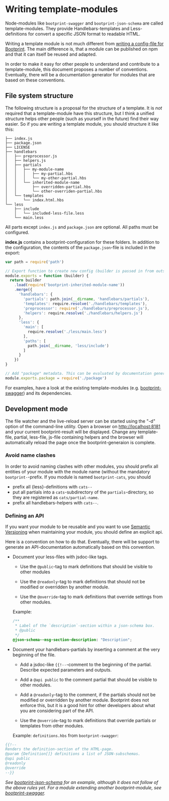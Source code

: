 # Writing template-modules

Node-modules like `bootprint-swagger` and `bootprint-json-schema` are called template-modules.
They provide Handlebars-templates and Less-definitions for convert a specific JSON format
to readable HTML.

Writing a template module is not much different from [writing a config-file for Bootprint](config.md). 
The main difference is, that a module can be published on npm and that it can itself be reused and
adapted.

In order to make it easy for other people to understand and contribute to a template-module, this 
document proposes a number of conventions. Eventually, there will be a documentation generator for 
modules that are based on these conventions.

## File system structure

The following structure is a proposal for the structure of a template. It is *not* required 
that a template-module have this structure, but I think a unified structure helps other people (such
as yourself in the future) find their way easier. So if you are writing a template module, you should 
structure it like this:

```
├── index.js
├── package.json
├── LICENSE
├── handlebars
│   ├── preprocessor.js
│   ├── helpers.js
│   ├── partials
│   │   ├── my-module-name
│   │   │   ├── my-partial.hbs
│   │   │   └── my-other-partial.hbs
│   │   └── inherited-module-name
│   │       ├── overridden-partial.hbs
│   │       └── other-overriden-partial.hbs
│   └── templates
│       └── index.html.hbs
└── less
    ├── include
    │   └── included-less-file.less 
    └── main.less
```

All parts except `index.js` and `package.json` are optional. All paths must be configured. 

**index.js** contains a bootprint-configuration for these folders. 
In addition to the configuration, the contents of the `package.json`-file is 
included in the export:
  
```js
var path = require('path')

// Export function to create new config (builder is passed in from outside)
module.exports = function (builder) {
  return builder
    .load(require('bootprint-inherited-module-name'))
    .merge({
      'handlebars': {
        'partials': path.join(__dirname, 'handlebars/partials'),
        'templates': require.resolve('./handlebars/templates'),
        'preprocessor': require('./handlebars/preprocessor.js'),
        'helpers': require.resolve('./handlebars/helpers.js')
      },
      'less': {
        'main': [
          require.resolve('./less/main.less')
        ],
        'paths': [
          path.join(__dirname, 'less/include')
        ]
      }
    })
}

// Add "package" metadata. This can be evaluated by documentation generators
module.exports.package = require('./package')

```


For examples, have a look at the existing template-modules (e.g. [bootprint-swagger](https://github.com/nknapp/bootprint-swagger))
and its dependencies.

## Development mode

The file watcher and the live-reload server can be started using the "-d" option of the command-line utility.
Open a browser on [http://localhost:8181](http://localhost:8181) and your current bootprint-result will be displayed. Change any 
template-file, partial, less-file, js-file containing helpers and the browser will automatically reload the page
once the bootprint-generaion is complete.

### Avoid name clashes

In order to avoid naming clashes with other modules, you should prefix all
entities of your module with the module name (without the mandatory `bootprint-`-prefix. If you module is named `bootprint-cats`, you should

* prefix all {less}-definitions with `cats--`
* put all partials into a `cats`-subdirectory of the `partials`-directory, so
  they are registered as `cats/partial-name`.
* prefix all handlebars-helpers with `cats--`.


### Defining an API

If you want your module to be reusable and you want to use [Semantic Versioning](http://semver.org)
when maintaining your module, you should define an explicit api.

Here is a convention on how to do that. Eventually, there will be support to generate an
API-documentation automatically based on this convention.

* Document your less-files with jsdoc-like tags.

  * Use the `@public`-tag to mark definitions that should be visible
    to other modules

  * Use the `@readonly`-tag to mark definitions that should not be modified
    or overridden by another module.

  * Use the `@override`-tag to mark definitions that override settings from
    other modules.

  Example:
  ```css
  /**
   * Label of the `description`-section within a json-schema box.
   * @public
   */
  @json-schema--msg-section-description: "Description";

  ```

* Document your handlebars-partials by inserting a comment at the very beginning
  of the file.

  * Add a jsdoc-like `{{!--`-comment to the beginning of the partial. Describe expected parameters and
    outputs.

  * Add a `@api public` to the comment partial that
    should be visible to other modules.

  * Add a `@readonly`-tag to the comment, if the partials should
    not be modified or overridden by another module. Bootprint does not enforce this, 
    but it is a good hint for other developers about what you are considering part of the API.

  * Use the `@override`-tag to mark definitions that override partials or templates from
    other modules.

  Example: `definitions.hbs` from `bootprint-swagger`:

```hbs
{{!--
Renders the definition-section of the HTML-page.
@param {Definition[]} definitions a list of JSON-subschemas.
@api public
@readonly
@override
--}}
```

*See [bootprint-json-schema](http://github.com/nknapp/bootprint-json-schema) for an example, although it does not follow of the above rules yet.*
*For a module extending another bootprint-module, see [bootprint-swagger](http://github.com/nknapp/bootprint-swagger).*
